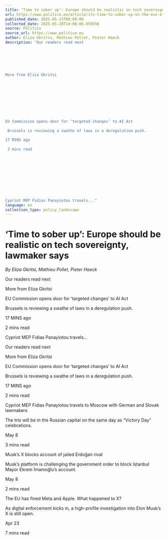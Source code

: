 ```yaml
---
title: ‘Time to sober up’: Europe should be realistic on tech sovereignty, lawmaker says
url: https://www.politico.eu/article/its-time-to-sober-up-on-the-eus-efforts-for-digital-sovereignty-eu-lawmaker-says/?utm_source=RSS_Feed&utm_medium=RSS&utm_campaign=RSS_Syndication
published_date: 2025-05-13T00:00:00
collected_date: 2025-05-28T14:08:06.859556
source: Politico
source_url: https://www.politico.eu
author: Eliza Gkritsi, Mathieu Pollet, Pieter Haeck
description: "Our readers read next 
 
 
 
 
 
 
More from Eliza Gkritsi 
 
 
 
 
 
 
 
 
 
EU Commission opens door for ‘targeted changes’ to AI Act 
 
 Brussels is reviewing a swathe of laws in a deregulation push. 
 
17 MINS ago 
 
 2 mins read 
 
 
 
 
 
 
 
 
 
 
Cypriot MEP Fidias Panayiotou travels..."
language: en
collection_type: policy_landscape
---
```


# ‘Time to sober up’: Europe should be realistic on tech sovereignty, lawmaker says

*By Eliza Gkritsi, Mathieu Pollet, Pieter Haeck*

Our readers read next 
 
 
 
 
 
 
More from Eliza Gkritsi 
 
 
 
 
 
 
 
 
 
EU Commission opens door for ‘targeted changes’ to AI Act 
 
 Brussels is reviewing a swathe of laws in a deregulation push. 
 
17 MINS ago 
 
 2 mins read 
 
 
 
 
 
 
 
 
 
 
Cypriot MEP Fidias Panayiotou travels...

Our readers read next

More from Eliza Gkritsi

EU Commission opens door for ‘targeted changes’ to AI Act 
 
 Brussels is reviewing a swathe of laws in a deregulation push. 
 
17 MINS ago 
 
 2 mins read

Cypriot MEP Fidias Panayiotou travels to Moscow with German and Slovak lawmakers 
 
 The trio will be in the Russian capital on the same day as “Victory Day” celebrations. 
 
May 8 
 
 3 mins read

Musk’s X blocks account of jailed Erdoğan rival 
 
 Musk’s platform is challenging the government order to block Istanbul Mayor Ekrem İmamoğlu’s account. 
 
May 8 
 
 2 mins read

The EU has fined Meta and Apple. What happened to X? 
 
 As digital enforcement kicks in, a high-profile investigation into Elon Musk’s X is still open.

Apr 23 
 
 7 mins read